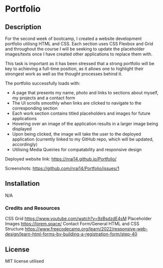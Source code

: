 #  Portfolio

## Description

For the second week of bootcamp, I created a website development portfolio utilisng HTML and CSS. Each section uses CSS Flexbox and Grid and throughout the course I will be seeking to update the placeholder images/texts once I have created other applications to replace them with. 

This task is important as it has been stressed that a strong portfolio will be key to achieving a full-time position, as it allows one to highlight their strongest work as well as the thought processes behind it. 

The portfolio successfully loads with:

* A page that presents my name, photo and links to sections about myself, my projects and a contact form
* The UI scrolls smoothly when links are clicked to navigate to the corresponding section
* Each work section contains titled placeholders and images for future applications
* Hovering over an image of the application results in a larger image being displayed 
* Upon being clicked, the image will take the user to the deployed application (currently linked to my GitHub repo, which will be updated, accordingly)
* Utilising Media Queiries for compatability and responsive design 


Deployed website link: https://nrai14.github.io/Portfolio/

Screenshots: https://github.com/nrai14/Portfolio/issues/1



## Installation

N/A



### Credits and Resources

CSS Grid https://www.youtube.com/watch?v=9zBsdzdE4sM
Placeholder Images https://lorem.space/
Contact Form/General HTML and CSS Structure https://www.freecodecamp.org/learn/2022/responsive-web-design/learn-html-forms-by-building-a-registration-form/step-40

## License

MIT license utilised 

